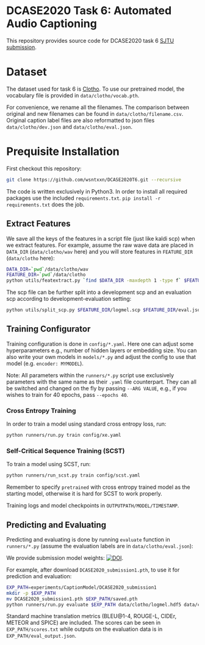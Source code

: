 # DCASE2020 Task 6: Automated Audio Captioning

This repository provides source code for DCASE2020 task 6 [SJTU submission](http://dcase.community/documents/challenge2020/technical_reports/DCASE2020_Xu_43_t6.pdf).

# Dataset

The dataset used for task 6 is [Clotho](https://arxiv.org/abs/1910.09387). To use our pretrained model, the vocabulary file is provided in `data/clotho/vocab.pth`.

For convenience, we rename all the filenames. The comparison between original and new filenames can be found in `data/clotho/filename.csv`. Original caption label files are also reformatted to json files `data/clotho/dev.json` and `data/clotho/eval.json`.

# Prequisite Installation

First checkout this repository:
```bash
git clone https://github.com/wsntxxn/DCASE2020T6.git --recursive
```

The code is written exclusively in Python3. In order to install all required packages use the included `requirements.txt`. `pip install -r requirements.txt` does the job.

## Extract Features

We save all the keys of the features in a script file (just like kaldi scp) when we extract features. For example, assume the raw wave data are placed in `DATA_DIR` (`data/clotho/wav` here) and you will store features in `FEATURE_DIR` (`data/clotho` here):

```bash
DATA_DIR=`pwd`/data/clotho/wav
FEATURE_DIR=`pwd`/data/clotho
python utils/featextract.py `find $DATA_DIR -maxdepth 1 -type f` $FEATURE_DIR/logmel.hdf5 $FEATURE_DIR/logmel.scp mfcc -win_length 1764 -hop_length 882 -n_mels 64
```

The scp file can be further split into a development scp and an evaluation scp according to development-evaluation setting:
```bash
python utils/split_scp.py $FEATURE_DIR/logmel.scp $FEATURE_DIR/eval.json
```

## Training Configurator

Training configuration is done in `config/*.yaml`. Here one can adjust some hyperparameters e.g., number of hidden layers or embedding size. You can also write your own models in `models/*.py` and adjust the config to use that model (e.g. `encoder: MYMODEL`). 

Note: All parameters within the `runners/*.py` script use exclusively parameters with the same name as their `.yaml` file counterpart. They can all be switched and changed on the fly by passing `--ARG VALUE`, e.g., if you wishes to train for 40 epochs, pass `--epochs 40`.


### Cross Entropy Training

In order to train a model using standard cross entropy loss, run:

```bash
python runners/run.py train config/xe.yaml
```

### Self-Critical Sequence Training (SCST)

To train a model using SCST, run:

```bash
python runners/run_scst.py train config/scst.yaml
```

Remember to specify `pretrained` with cross entropy trained model as the starting model, otherwise it is hard for SCST to work properly.

Training logs and model checkpoints in `OUTPUTPATH/MODEL/TIMESTAMP`.

## Predicting and Evaluating

Predicting and evaluating is done by running `evaluate` function in `runners/*.py` (assume the evaluation labels are in `data/clotho/eval.json`):

We provide submission model weights: [![DOI](https://zenodo.org/badge/DOI/10.5281/zenodo.4013181.svg)](https://doi.org/10.5281/zenodo.4013181).

For example, after download `DCASE2020_submission1.pth`, to use it for prediction and evaluation:
```bash
EXP_PATH=experiments/CaptionModel/DCASE2020_submission1
mkdir -p $EXP_PATH
mv DCASE2020_submission1.pth $EXP_PATH/saved.pth
python runners/run.py evaluate $EXP_PATH data/clotho/logmel.hdf5 data/clotho/logmel_eval.scp data/clotho/eval.json
```

Standard machine translation metrics (BLEU@1-4, ROUGE-L, CIDEr, METEOR and SPICE) are included. The scores can be seen in `EXP_PATH/scores.txt` while outputs on the evaluation data is in `EXP_PATH/eval_output.json`.

